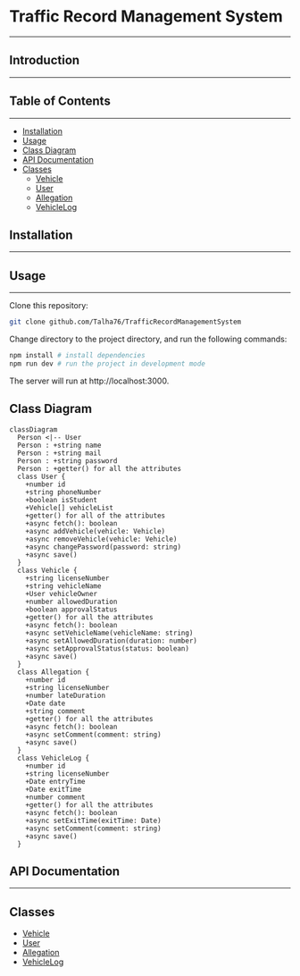 # Traffic Record Management System <!-- omit in toc -->

***

## Introduction <!-- omit in toc -->

***

[//]: # (TODO: Write introduction)

## Table of Contents <!-- omit in toc -->

***

- [Installation](#installation)
- [Usage](#usage)
- [Class Diagram](#class-diagram)
- [API Documentation](#api-documentation)
- [Classes](#classes)
  - [Vehicle](./docs/Vehicle.md)
  - [User](./docs/User.md)
  - [Allegation](./docs/Allegation.md)
  - [VehicleLog](./docs/VehicleLog.md)

## Installation

***

[//]: # (TODO: Write installation procedure)

## Usage

***

Clone this repository:

```bash
git clone github.com/Talha76/TrafficRecordManagementSystem
```

Change directory to the project directory, and run the following commands:

```bash
npm install # install dependencies
npm run dev # run the project in development mode
```

The server will run at http://localhost:3000.

[//]: # (TODO: Write remaining usage procedure)

## Class Diagram

```mermaid
classDiagram
  Person <|-- User
  Person : +string name
  Person : +string mail
  Person : +string password
  Person : +getter() for all the attributes
  class User {
    +number id
    +string phoneNumber
    +boolean isStudent
    +Vehicle[] vehicleList
    +getter() for all of the attributes
    +async fetch(): boolean
    +async addVehicle(vehicle: Vehicle)
    +async removeVehicle(vehicle: Vehicle)
    +async changePassword(password: string)
    +async save()
  }
  class Vehicle {
    +string licenseNumber
    +string vehicleName
    +User vehicleOwner
    +number allowedDuration
    +boolean approvalStatus
    +getter() for all the attributes
    +async fetch(): boolean
    +async setVehicleName(vehicleName: string)
    +async setAllowedDuration(duration: number)
    +async setApprovalStatus(status: boolean)
    +async save()
  }
  class Allegation {
    +number id
    +string licenseNumber
    +number lateDuration
    +Date date
    +string comment
    +getter() for all the attributes
    +async fetch(): boolean
    +async setComment(comment: string)
    +async save()
  }
  class VehicleLog {
    +number id
    +string licenseNumber
    +Date entryTime
    +Date exitTime
    +number comment
    +getter() for all the attributes
    +async fetch(): boolean
    +async setExitTime(exitTime: Date)
    +async setComment(comment: string)
    +async save()
  }
```

## API Documentation

***

## Classes

- [Vehicle](./docs/Vehicle.md)
- [User](./docs/User.md)
- [Allegation](./docs/Allegation.md)
- [VehicleLog](./docs/VehicleLog.md)


